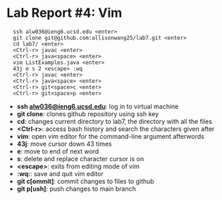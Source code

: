 # Lab Report #4: Vim
```
  ssh alw036@ieng6.ucsd.edu <enter>
  git clone git@github.com:allisonwang25/lab7.git <enter>
  cd lab7/ <enter>
  <Ctrl-r> javac <enter>
  <Ctrl-r> java<space> <enter>
  vim ListExamples.java <enter>
  43j e s 2 <escape> :wq
  <Ctrl-r> javac <enter>
  <Ctrl-r> java<space> <enter>
  <Ctrl-r> git<space>c <enter>
  <Ctrl-r> git<space>p <enter>
  ```
* **ssh alw036@ieng6.ucsd.edu**: log in to virtual machine
* **git clone**: clones github repository using ssh key
* **cd**: changes current directory to lab7, the directory with all the files
* **\<Ctrl-r\>**: access bash history and search the characters given after
* **vim**: open vim editor for the command-line argument afterwords
* **43j**: move cursor down 43 times
* **e**: move to end of next word
* **s**: delete and replace character cursor is on
* **\<escape\>**: exits from editing mode of vim
* **:wq:**: save and quit vim editor
* **git c[ommit]**: commit changes to files to github
* **git p[ush]**: push changes to main branch 
  
